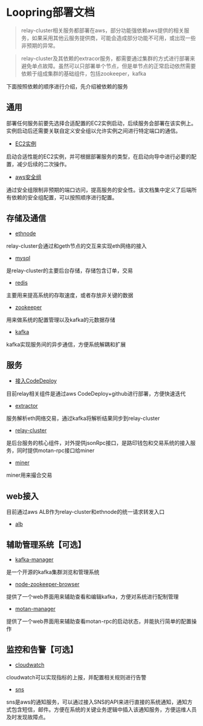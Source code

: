 # Loopring部署文档

> relay-cluster相关服务都部署在aws，部分功能强依赖aws提供的相关服务，如果采用其他云服务提供商，可能会造成部分功能不可用，或出现一些非预期的异常。

> relay-cluster及其依赖的extracor服务，都需要通过集群的方式进行部署来避免单点故障。虽然可以只部署单个节点，但是单节点的正常启动依然需要依赖于组成集群的基础组件，包括zookeeper，kafka

下面按照依赖的顺序进行介绍，先介绍被依赖的服务

## 通用
部署任何服务前要先选择合适配置的EC2实例启动，后续服务会部署在该实例上。实例启动后还需要关联自定义安全组以允许实例之间进行特定端口的通信。

* [EC2实例](new_ec2_cn.md)

启动合适性能的EC2实例，并可根据部署服务的类型，在启动向导中进行必要的配置，减少后续的二次操作。

* [aws安全组](security_group_cn.md)

通过安全组限制非预期的端口访问，提高服务的安全性。该文档集中定义了后端所有依赖的安全组配置，可以按照顺序进行配置。

## 存储及通信
* [ethnode](deploy_geth_cn.md)

relay-cluster会通过和geth节点的交互来实现eth网络的接入

* [mysql](deploy_mysql_cn.md)

是relay-cluster的主要后台存储，存储包含订单，交易

* [redis](deploy_redis_cn.md)

主要用来提高系统的存取速度，或者存放非关键的数据

* [zookeeper](deploy_zookeeper_cn.md)

用来做系统的配置管理以及kafka的元数据存储
* [kafka](deploy_kafka_cn)

kafka实现服务间的异步通信，方便系统解耦和扩展

## 服务
* [接入CodeDeploy](codedeploy_cn.md)

目前relay相关组件是通过aws CodeDeploy+github进行部署，方便快速迭代

* [extractor](deploy_extractor_cn.md)

服务解析eth网络交易，通过kafka将解析结果同步到relay-cluster

* [relay-cluster](deploy_relay_cluster_cn.md)

是后台服务的核心组件，对外提供jsonRpc接口，是路印钱包和交易系统的接入服务，同时提供motan-rpc接口给miner

* [miner](deploy_miner_cn.md)

miner用来撮合交易

## web接入
目前通过aws ALB作为relay-cluster和ethnode的统一请求转发入口

* [alb](deploy_alb_cn.md)

## 辅助管理系统【可选】
* [kafka-manager](deploy_kafka_manager_cn.md)

是一个开源的kafka集群浏览和管理系统

* [node-zookeeper-browser](deploy_zk_browser_cn.md)

提供了一个web界面用来辅助查看和编辑kafka，方便对系统进行配制管理

* [motan-manager](deploy_motan_manager_cn.md)

提供了一个web界面用来辅助查看motan-rpc的启动状态，并能执行简单的配置操作

## 监控和告警【可选】
* [cloudwatch](cloud_watch_cn.md)

cloudwatch可以实现指标的上报，并配置相关规则进行告警

* [sns](sns_cn.md)

sns是aws的通知服务，可以通过接入SNS的API来进行直接的系统通知，通知方式包含短信，邮件。方便在系统的关键业务逻辑中插入该通知服务，方便运维人员及时发现故障点。
